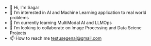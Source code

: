- 👋 Hi, I’m Sagar
- 👀 I’m interested in AI and Machine Learning application to real world problems
- 🌱 I’m currently learning MultiModal AI and LLMOps
- 💞️ I’m looking to collaborate on Image Processing and Data Sciene Projects
- 📫 How to reach me testusegenai@gmail.com

<!---
mvspaul/mvspaul is a ✨ special ✨ repository because its `README.md` (this file) appears on your GitHub profile.
You can click the Preview link to take a look at your changes.
--->
